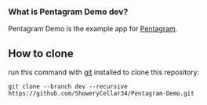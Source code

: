 ### What is Pentagram Demo dev?
Pentagram Demo is the example app for [Pentagram](https://github.com/ShoweryCellar34/Pentagram.git).

## How to clone
run this command with [git](https://git-scm.com/) installed to clone this repository:
```
git clone --branch dev --recursive https://github.com/ShoweryCellar34/Pentagram-Demo.git
```
